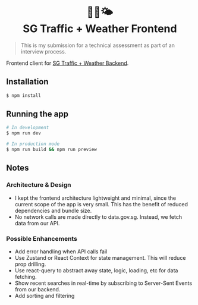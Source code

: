 <h1 align="center" style="">
  📸🚦🌤<br/>
  SG Traffic + Weather Frontend
</h1>

> This is my submission for a technical assessment as part of an interview process.

Frontend client for [SG Traffic + Weather Backend](https://github.com/kyle-cognizant/sg-traffic-weather-backend).

## Installation

```bash
$ npm install
```

## Running the app

```bash
# In development
$ npm run dev

# In production mode
$ npm run build && npm run preview
```

## Notes

### Architecture & Design
- I kept the frontend architecture lightweight and minimal, since the current scope of the app is very small. This has the benefit of reduced dependencies and bundle size.
- No network calls are made directly to data.gov.sg. Instead, we fetch data from our API.

### Possible Enhancements
- Add error handling when API calls fail
- Use Zustand or React Context for state management. This will reduce prop drilling.
- Use react-query to abstract away state, logic, loading, etc for data fetching.
- Show recent searches in real-time by subscribing to Server-Sent Events from our backend.
- Add sorting and filtering
